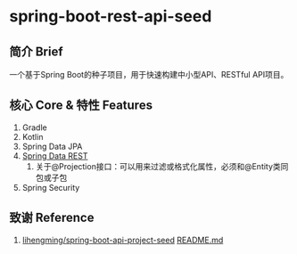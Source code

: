# spring-boot-rest-api-seed

## 简介 Brief

一个基于Spring Boot的种子项目，用于快速构建中小型API、RESTful API项目。

## 核心 Core & 特性 Features

1. Gradle
1. Kotlin
1. Spring Data JPA
1. [Spring Data REST](https://docs.spring.io/spring-data/rest/docs/current/reference/html/)
    1. 关于@Projection接口：可以用来过滤或格式化属性，必须和@Entity类同包或子包
1. Spring Security

## 致谢 Reference

1. [lihengming/spring-boot-api-project-seed](https://github.com/lihengming/spring-boot-api-project-seed) [README.md](https://github.com/lihengming/spring-boot-api-project-seed/blob/master/README.md)
